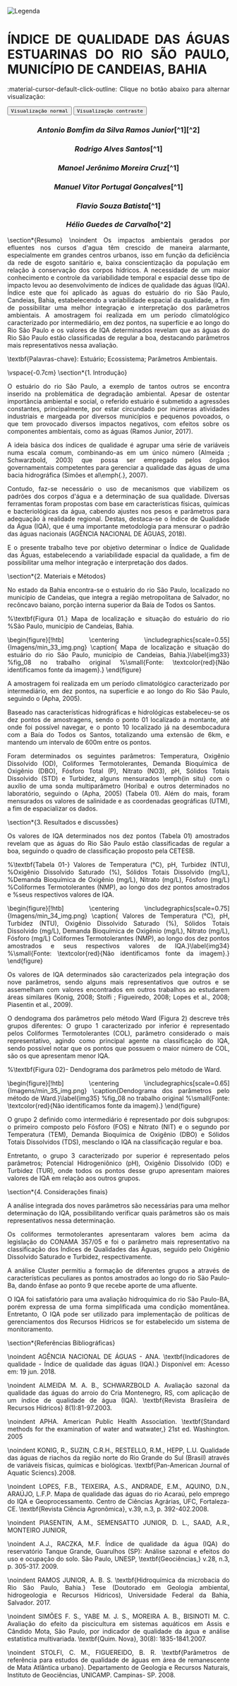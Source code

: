 
![Legenda](../imagens/capitulo.png)


# **ÍNDICE DE QUALIDADE DAS ÁGUAS ESTUARINAS DO RIO SÃO PAULO, MUNICÍPIO DE CANDEIAS, BAHIA**

:material-cursor-default-click-outline: Clique no botão abaixo para alternar visualização:

<div class="tx-switch">
  <button data-md-color-scheme="default"><code>Visualização normal</code></button>
  <button data-md-color-scheme="slate"><code>Visualização contraste</code></button>
</div>

<script>
  var buttons = document.querySelectorAll("button[data-md-color-scheme]")
  buttons.forEach(function(button) {
    button.addEventListener("click", function() {
      var attr = this.getAttribute("data-md-color-scheme")
      document.body.setAttribute("data-md-color-scheme", attr)
      var name = document.querySelector("#__code_0 code span:nth-child(7)")
      name.textContent = attr
    })
  })
</script>

<style>
body {text-align: justify}
div.a {
  text-indent: 50px;
}
p.recuo {
  padding-left: 130px;
  font-size: small;
  text-align: justify;
}
</style>

<center><h3><em>Antonio Bomfim da Silva Ramos Junior</em>[^1][^2]</h3></center>

<center><h3><em>Rodrigo Alves Santos</em>[^1]</h3></center>

<center><h3><em>Manoel Jerônimo Moreira Cruz</em>[^1]</h3></center>

<center><h3><em>Manuel Vitor Portugal Gonçalves</em>[^1]</h3></center>

<center><h3><em>Flavio Souza Batista</em>[^1]</h3></center>

<center><h3><em>Hélio Guedes de Carvalho</em>[^2]</h3></center>

[^1]: Pesquisador do Grupo de Pesquisa Geoquímica das Interfaces, Universidade
	Federal da Bahia. bomfilhojr@yahoo.com.br. Grupo de Pesquisa Geoquímica das Interfaces, Pós-Graduação em Geologia, Universidade Federal da Bahia. E-mail: jc9508@gmail.com. 

[^2]: Grupo de Pesquisa Ecosimpa,Universidade Federal do Recôncavo da Bahia.



\section*{Resumo}
\noindent
Os impactos ambientais gerados por efluentes nos cursos
d'agua têm crescido de maneira alarmante, especialmente em grandes
centros urbanos, isso em função da deficiência da rede de esgoto
sanitário e, baixa conscientização da população em relação à conservação
dos corpos hídricos. A necessidade de um maior conhecimento e controle
da variabilidade temporal e espacial desse tipo de impacto levou ao
desenvolvimento de índices de qualidade das águas (IQA). Índice este que
foi aplicado às aguas do estuário do rio São Paulo, Candeias, Bahia,
estabelecendo a variabilidade espacial da qualidade, a fim de
possibilitar uma melhor integração e interpretação dos parâmetros
ambientais. A amostragem foi realizada em um período climatológico
caracterizado por intermediário, em dez pontos, na superfície e ao longo
do Rio São Paulo e os valores de IQA determinados revelam que as águas
do Rio São Paulo estão classificadas de regular a boa, destacando
parâmetros mais representativos nessa avaliação.



\textbf{Palavras-chave}: Estuário; Ecossistema; Parâmetros Ambientais.

\vspace{-0.7cm} 
\section*{1. Introdução}


O estuário do rio São Paulo, a exemplo de tantos outros se encontra
inserido na problemática de degradação ambiental. Apesar de ostentar
importância ambiental e social, o referido estuário é submetido a
agressões constantes, principalmente, por estar circundado por inúmeras
atividades industriais e margeada por diversos municípios e pequenos
povoados, o que tem provocado diversos impactos negativos, com efeitos
sobre os componentes ambientais, como as águas (Ramos Junior, 2017).

A ideia básica dos índices de qualidade é agrupar uma série de variáveis
numa escala comum, combinando-as em um único número (Almeida ;
Schwarzbold, 2003) que possa ser empregado pelos órgãos governamentais
competentes para gerenciar a qualidade das águas de uma bacia
hidrográfica (Simões et al\emph{.}, 2007).

Contudo, faz-se necessário o uso de mecanismos que viabilizem os padrões
dos corpos d'água e a determinação de sua qualidade. Diversas
ferramentas foram propostas com base em características físicas,
químicas e bacteriológicas da água, cabendo ajustes nos pesos e
parâmetros para adequação à realidade regional. Destas, destaca-se o
Índice de Qualidade da Água (IQA), que é uma importante metodologia para
mensurar o padrão das águas nacionais (AGÊNCIA NACIONAL DE ÁGUAS, 2018).

E o presente trabalho teve por objetivo determinar o Índice de Qualidade
das Águas, estabelecendo a variabilidade espacial da qualidade, a fim de
possibilitar uma melhor integração e interpretação dos dados.

\section*{2. Materiais e Métodos}

No estado da Bahia encontra-se o estuário do rio São Paulo, localizado
no município de Candeias, que integra a região metropolitana de
Salvador, no recôncavo baiano, porção interna superior da Baía de Todos
os Santos.

%\textbf{Figura 01.} Mapa de localização e situação do estuário do rio
%São Paulo, município de Candeias, Bahia.




\begin{figure}[!htb]
	\centering
	\includegraphics[scale=0.55]{Imagens/min_33_img.png}
	\caption{ Mapa de localização e situação do estuário do rio São Paulo, município de Candeias, Bahia.}\label{img33}
	%fig_08 no trabalho original
	%\small{Fonte: \textcolor{red}{Não identificamos fonte da imagem}.}
\end{figure}




A amostragem foi realizada em um período climatológico caracterizado por
intermediário, em dez pontos, na superfície e ao longo do Rio São Paulo,
seguindo o (Apha, 2005).

Baseado nas características hidrográficas e hidrológicas estabeleceu-se
os dez pontos de amostragens, sendo o ponto 01 localizado a montante,
até onde foi possível navegar, e o ponto 10 localizado já na
desembocadura com a Baía do Todos os Santos, totalizando uma extensão de
6km, e mantendo um intervalo de 600m entre os pontos.

Foram determinados os seguintes parâmetros: Temperatura, Oxigênio
Dissolvido (OD), Coliformes Termotolerantes, Demanda Bioquímica de
Oxigênio (DBO), Fósforo Total (P), Nitrato (NO3), pH, Sólidos Totais
Dissolvido (STD) e Turbidez, alguns mensurados \emph{in situ} com o
auxílio de uma sonda multiparâmetro (Horiba) e outros determinados no
laboratório, seguindo o (Apha, 2005) (Tabela 01). Além do mais, foram
mensurados os valores de salinidade e as coordenadas geográficas (UTM),
a fim de espacializar os dados.

\section*{3. Resultados e discussões}


Os valores de IQA determinados nos dez pontos (Tabela 01) amostrados
revelam que as águas do Rio São Paulo estão classificadas de regular a
boa, seguindo o quadro de classificação proposto pela CETESB.

%\textbf{Tabela 01-} Valores de Temperatura (°C), pH, Turbidez (NTU),
%Oxigênio Dissolvido Saturado (\%), Sólidos Totais Dissolvido (mg/L),
%Demanda Bioquímica de Oxigênio (mg/L), Nitrato (mg/L), Fósforo (mg/L)
%Coliformes Termotolerantes (NMP), ao longo dos dez pontos amostrados e
%seus respectivos valores de IQA.


\begin{figure}[!htb]
	\centering
	\includegraphics[scale=0.75]{Imagens/min_34_img.png}
	\caption{ Valores de Temperatura (°C), pH, Turbidez (NTU),
		Oxigênio Dissolvido Saturado (\%), Sólidos Totais Dissolvido (mg/L),
		Demanda Bioquímica de Oxigênio (mg/L), Nitrato (mg/L), Fósforo (mg/L)
		Coliformes Termotolerantes (NMP), ao longo dos dez pontos amostrados e
		seus respectivos valores de IQA.}\label{img34}
	%\small{Fonte: \textcolor{red}{Não identificamos fonte da imagem}.}
\end{figure}

Os valores de IQA determinados são caracterizados pela integração dos
nove parâmetros, sendo alguns mais representativos que outros e se
assemelham com valores encontrados em outros trabalhos ao estudarem
áreas similares (Konig, 2008; Stolfi ; Figueiredo, 2008; Lopes et al.,
2008; Piasentin et al., 2009).

O dendograma dos parâmetros pelo método Ward (Figura 2) descreve três
grupos diferentes: O grupo 1 caracterizado por inferior é representado
pelos Coliformes Termotolerantes (COL), parâmetro considerado o mais
representativo, agindo como principal agente na classificação do IQA,
sendo possível notar que os pontos que possuem o maior número de COL,
são os que apresentam menor IQA.

%\textbf{Figura 02}- Dendograma dos parâmetros pelo método de Ward.



\begin{figure}[!htb]
	\centering
	\includegraphics[scale=0.65]{Imagens/min_35_img.png}
	\caption{Dendograma dos parâmetros pelo método de Ward.}\label{img35}
	%fig_08 no trabalho original
	%\small{Fonte: \textcolor{red}{Não identificamos fonte da imagem}.}
\end{figure}




O grupo 2 definido como intermediário é representado por dois subgrupos:
o primeiro composto pelo Fósforo (FOS) e Nitrato (NIT) e o segundo por
Temperatura (TEM), Demanda Bioquímica de Oxigênio (DBO) e Sólidos Totais
Dissolvidos (TDS), mesclando o IQA na classificação regular e boa.

Entretanto, o grupo 3 caracterizado por superior é representado pelos
parâmetros; Potencial Hidrogeniônico (pH), Oxigênio Dissolvido (OD) e
Turbidez (TUR), onde todos os pontos desse grupo apresentam maiores
valores de IQA em relação aos outros grupos.

\section*{4. Considerações finais}

A análise integrada dos noves parâmetros são necessárias para uma melhor
determinação do IQA, possibilitando verificar quais parâmetros são os
mais representativos nessa determinação.

Os coliformes termotolerantes apresentaram valores bem acima da
legislação do CONAMA 357/05 e foi o parâmetro mais representativo na
classificação dos Índices de Qualidades das Águas, seguido pelo Oxigênio
Dissolvido Saturado e Turbidez, respectivamente.

A análise Cluster permitiu a formação de diferentes grupos a através de
características peculiares as pontos amostrados ao longo do rio São
Paulo-Ba, dando ênfase ao ponto 9 que recebe aporte de uma afluente.

O IQA foi satisfatório para uma avaliação hidroquímica do rio São
Paulo-BA, porém expressa de uma forma simplificada uma condição
momentânea. Entretanto, O IQA pode ser utilizado para implementação de
políticas de gerenciamentos dos Recursos Hídricos se for estabelecido um
sistema de monitoramento.

\section*{Referências Bibliográficas}

\noindent
AGÊNCIA NACIONAL DE ÁGUAS - ANA. \textbf{Indicadores de qualidade -
	Índice de qualidade das águas (IQA).} Disponível em: Acesso em: 19 jun.
2018.

\noindent
ALMEIDA M. A. B., SCHWARZBOLD A. Avaliação sazonal da qualidade das
águas do arroio do Cria Montenegro, RS, com aplicação de um índice de
qualidade de água (IQA). \textbf{Revista Brasileira de Recursos
	Hídricos} 8(1):81-97.2003.

\noindent 
APHA. American Public Health Association. \textbf{Standard methods for
	the examination of water and watwater,} 21st ed. Washington. 2005

\noindent 
KONIG, R., SUZIN, C.R.H., RESTELLO, R.M., HEPP, L.U. Qualidade das águas
de riachos da região norte do Rio Grande do Sul (Brasil) através de
variáveis físicas, químicas e biológicas. \textbf{Pan-American Journal
	of Aquatic Sciencs}.2008.

\noindent 
LOPES, F.B., TEIXEIRA, A.S., ANDRADE, E.M., AQUINO, D.N., ARAÚJO, L.F.P.
Mapa de qualidade das águas do rio Acaraú, pelo emprego do IQA e
Geoprocessamento. Centro de Ciências Agrárias, UFC, Fortaleza-CE.
\textbf{Revista Ciência Agronômica}, v.39, n.3, p. 392-402.2008.

\noindent
PIASENTIN, A.M., SEMENSATTO JUNIOR, D. L., SAAD, A.R., MONTEIRO JUNIOR,

\noindent
A.J., RACZKA, M.F. Índice de qualidade da água (IQA) do reservatório
Tanque Grande, Guarulhos (SP): Análise sazonal e efeitos do uso e
ocupação do solo. São Paulo, UNESP, \textbf{Geociências,} v.28, n.3, p.
305-317. 2009.

\noindent
RAMOS JUNIOR, A. B. S. \textbf{Hidroquímica da microbacia do Rio São
	Paulo, Bahia.} Tese (Doutorado em Geologia ambiental, hidrogeologia e
Recursos Hídricos), Universidade Federal da Bahia, Salvador. 2017.

\noindent
SIMÕES F. S., YABE M. J. S., MOREIRA A. B., BISINOTI M. C. Avaliação do
efeito da piscicultura em sistemas aquáticos em Assis e Cândido Mota,
São Paulo, por indicador de qualidade da água e análise estatística
multivariada. \textbf{Quim. Nova}, 30(8): 1835-1841.2007.

\noindent 
STOLFI, C. M., FIGUEREIDO, B. R. \textbf{Parâmetros de referência para
estudos de qualidade de águas em área de remanescente de Mata Atlântica
urbano}. Departamento de Geologia e Recursos Naturais, Instituto de
Geociências, UNICAMP. Campinas- SP. 2008.

